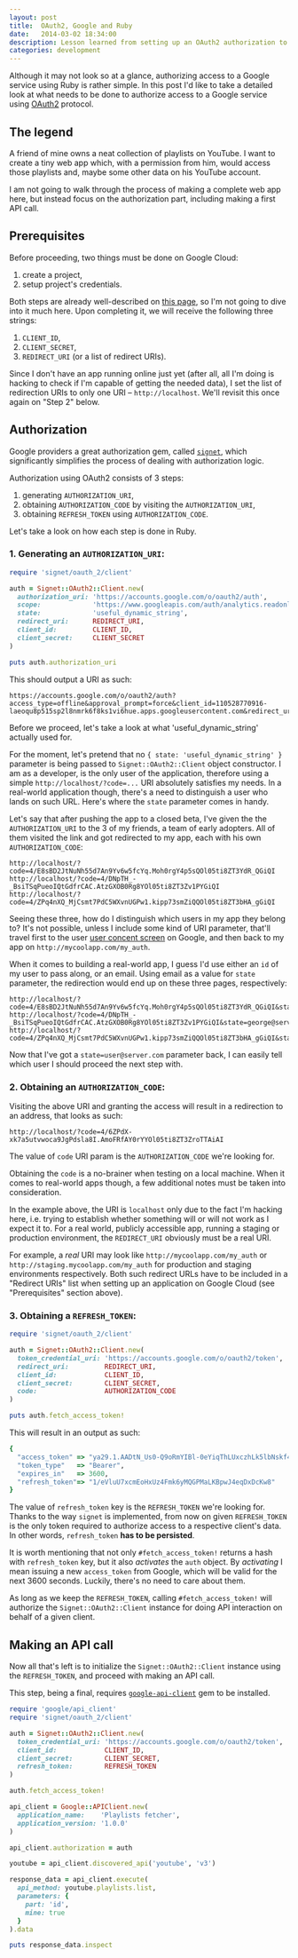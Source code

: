 ```yaml
---
layout: post
title:  OAuth2, Google and Ruby
date:   2014-03-02 18:34:00
description: Lesson learned from setting up an OAuth2 authorization to a Google API
categories: development
---
```


Although it may not look so at a glance, authorizing access to a Google service using Ruby is rather simple. In this post I'd like to take a detailed look at what needs to be done to authorize access to a Google service using [OAuth2](http://oauth.net/2/) protocol.

## The legend

A friend of mine owns a neat collection of playlists on YouTube. I want to create a tiny web app which, with a permission from him, would access those playlists and, maybe some other data on his YouTube account.

I am not going to walk through the process of making a complete web app here, but instead focus on the authorization part, including making a first API call.

## Prerequisites

Before proceeding, two things must be done on Google Cloud:

1. create a project,
2. setup project's credentials.

Both steps are already well-described on [this page](https://developers.google.com/accounts/docs/OAuth2#basicsteps), so I'm not going to dive into it much here. Upon completing it, we will receive the following three strings:

1. `CLIENT_ID`,
2. `CLIENT_SECRET`,
3. `REDIRECT_URI` (or a list of redirect URIs).

Since I don't have an app running online just yet (after all, all I'm doing is hacking to check if I'm capable of getting the needed data), I set the list of redirection URIs to only one URI – `http://localhost`. We'll revisit this once again on "Step 2" below.

## Authorization

Google providers a great authorization gem, called [`signet`](https://github.com/google/signet), which significantly simplifies the process of dealing with authorization logic.

Authorization using OAuth2 consists of 3 steps:

1. generating `AUTHORIZATION_URI`,
2. obtaining `AUTHORIZATION_CODE` by visiting the `AUTHORIZATION_URI`,
3. obtaining `REFRESH_TOKEN` using `AUTHORIZATION_CODE`.

Let's take a look on how each step is done in Ruby.

### 1. Generating an `AUTHORIZATION_URI`:

```ruby
require 'signet/oauth_2/client'

auth = Signet::OAuth2::Client.new(
  authorization_uri: 'https://accounts.google.com/o/oauth2/auth',
  scope:             'https://www.googleapis.com/auth/analytics.readonly',
  state:             'useful_dynamic_string',
  redirect_uri:      REDIRECT_URI,
  client_id:         CLIENT_ID,
  client_secret:     CLIENT_SECRET
)

puts auth.authorization_uri
```

This should output a URI as such:

```
https://accounts.google.com/o/oauth2/auth?access_type=offline&approval_prompt=force&client_id=110528770916-laeoqu8p515sp2l8nmrk6f8ks1vi6hue.apps.googleusercontent.com&redirect_uri=http://localhost&response_type=code&scope=https://www.googleapis.com/auth/analytics.readonly&state=useful_dynamic_string
```

Before we proceed, let's take a look at what 'useful_dynamic_string' actually used for.

For the moment, let's pretend that no `{ state: 'useful_dynamic_string' }` parameter is being passed to `Signet::OAuth2::Client` object constructor. I am as a developer, is the only user of the application, therefore using a simple `http://localhost/?code=...` URI absolutely satisfies my needs. In a real-world application though, there's a need to distinguish a user who lands on such URL. Here's where the `state` parameter comes in handy.

Let's say that after pushing the app to a closed beta, I've given the the `AUTHORIZATION_URI` to the 3 of my friends, a team of early adopters. All of them visited the link and got redirected to my app, each with his own `AUTHORIZATION_CODE`:

```
http://localhost/?code=4/E8sBD2JtNuNh55d7An9Yv6w5fcYq.Moh0rgY4p5sQOl05ti8ZT3YdR_QGiQI
http://localhost/?code=4/DNpTH_-_BsiTSqPueoIQtGdfrCAC.AtzGXOB0Rg8YOl05ti8ZT3Zv1PYGiQI
http://localhost/?code=4/ZPq4nXQ_MjCsmt7PdC5WXvnUGPw1.kipp73smZiQQOl05ti8ZT3bHA_gGiQI
```

Seeing these three, how do I distinguish which users in my app they belong to? It's not possible, unless I include some kind of URI parameter, that'll travel first to the user [user concent screen](https://developers.google.com/accounts/docs/OAuth2Login#consentpageexperience) on Google, and then back to my app on `http://mycoolapp.com/my_auth`.

When it comes to building a real-world app, I guess I'd use either an `id` of my user to pass along, or an email. Using email as a value for `state` parameter, the redirection would end up on these three pages, respectively:

```
http://localhost/?code=4/E8sBD2JtNuNh55d7An9Yv6w5fcYq.Moh0rgY4p5sQOl05ti8ZT3YdR_QGiQI&state=mike@server.com
http://localhost/?code=4/DNpTH_-_BsiTSqPueoIQtGdfrCAC.AtzGXOB0Rg8YOl05ti8ZT3Zv1PYGiQI&state=george@server.com
http://localhost/?code=4/ZPq4nXQ_MjCsmt7PdC5WXvnUGPw1.kipp73smZiQQOl05ti8ZT3bHA_gGiQI&state=alice@server.com
```

Now that I've got a `state=user@server.com` parameter back, I can easily tell which user I should proceed the next step with.

### 2. Obtaining an `AUTHORIZATION_CODE`:

Visiting the above URI and granting the access will result in a redirection to an address, that looks as such:

```
http://localhost/?code=4/6ZPdX-xk7a5utvwoca9JgPdsla8I.AmoFRfAY0rYYOl05ti8ZT3ZroTTAiAI
```

The value of `code` URI param is the `AUTHORIZATION_CODE` we're looking for.

Obtaining the `code` is a no-brainer when testing on a local machine. When it comes to real-world apps though, a few additional notes must be taken into consideration.

In the example above, the URI is `localhost` only due to the fact I'm hacking here, i.e. trying to establish whether something will or will not work as I expect it to. For a real world, publicly accessible app, running a staging or production environment, the `REDIRECT_URI` obviously must be a real URI.

For example, a *real* URI may look like `http://mycoolapp.com/my_auth` or `http://staging.mycoolapp.com/my_auth` for production and staging environments respectively. Both such redirect URLs have to be included in a "Redirect URIs" list when setting up an application on Google Cloud (see "Prerequisites" section above).

### 3. Obtaining a `REFRESH_TOKEN`:

```ruby
require 'signet/oauth_2/client'

auth = Signet::OAuth2::Client.new(
  token_credential_uri: 'https://accounts.google.com/o/oauth2/token',
  redirect_uri:         REDIRECT_URI,
  client_id:            CLIENT_ID,
  client_secret:        CLIENT_SECRET,
  code:                 AUTHORIZATION_CODE
)

puts auth.fetch_access_token!
```

This will result in an output as such:

```ruby
{
  "access_token" => "ya29.1.AADtN_Us0-Q9oRmYIBl-0eYiqThLUxczhLk5lbNskf4nv7baj_2x1v6Oc0ptW3V18RYzZg",
  "token_type"   => "Bearer",
  "expires_in"   => 3600,
  "refresh_token"=> "1/eVluU7xcmEoHxUz4Fmk6yMQGPMaLKBpwJ4eqDxDcKw8"
}
```

The value of `refresh_token` key is the `REFRESH_TOKEN` we're looking for. Thanks to the way `signet` is implemented, from now on given `REFRESH_TOKEN` is the only token required to authorize access to a respective client's data. In other words, `refresh_token` **has to be persisted**.

It is worth mentioning that not only `#fetch_access_token!` returns a hash  with `refresh_token` key, but it also *activates* the `auth` object. By *activating* I mean issuing a new `access_token` from Google, which will be valid for the next 3600 seconds. Luckily, there's no need to care about them.

As long as we keep the `REFRESH_TOKEN`, calling `#fetch_access_token!` will authorize the `Signet::OAuth2::Client` instance for doing API interaction on behalf of a given client.

## Making an API call

Now all that's left is to initialize the `Signet::OAuth2::Client` instance using the `REFRESH_TOKEN`, and proceed with making an API call.

This step, being a final, requires [`google-api-client`](https://github.com/google/google-api-ruby-client) gem to be installed.

```ruby
require 'google/api_client'
require 'signet/oauth_2/client'

auth = Signet::OAuth2::Client.new(
  token_credential_uri: 'https://accounts.google.com/o/oauth2/token',
  client_id:            CLIENT_ID,
  client_secret:        CLIENT_SECRET,
  refresh_token:        REFRESH_TOKEN
)

auth.fetch_access_token!

api_client = Google::APIClient.new(
  application_name:    'Playlists fetcher',
  application_version: '1.0.0'
)

api_client.authorization = auth

youtube = api_client.discovered_api('youtube', 'v3')

response_data = api_client.execute(
  api_method: youtube.playlists.list,
  parameters: {
    part: 'id',
    mine: true
  }
).data

puts response_data.inspect
```
